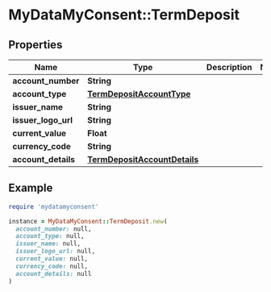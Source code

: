 # MyDataMyConsent::TermDeposit

## Properties

| Name | Type | Description | Notes |
| ---- | ---- | ----------- | ----- |
| **account_number** | **String** |  |  |
| **account_type** | [**TermDepositAccountType**](TermDepositAccountType.md) |  |  |
| **issuer_name** | **String** |  |  |
| **issuer_logo_url** | **String** |  |  |
| **current_value** | **Float** |  |  |
| **currency_code** | **String** |  |  |
| **account_details** | [**TermDepositAccountDetails**](TermDepositAccountDetails.md) |  |  |

## Example

```ruby
require 'mydatamyconsent'

instance = MyDataMyConsent::TermDeposit.new(
  account_number: null,
  account_type: null,
  issuer_name: null,
  issuer_logo_url: null,
  current_value: null,
  currency_code: null,
  account_details: null
)
```

